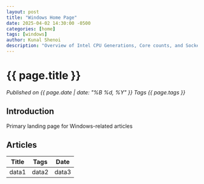 ```yaml
---
layout: post
title: "Windows Home Page"
date: 2025-04-02 14:30:00 -0500
categories: [home]
tags: [windows]
author: Kunal Shenoi
description: "Overview of Intel CPU Generations, Core counts, and Sockets"
---
```


# {{ page.title }}

*Published on {{ page.date | date: "%B %d, %Y" }}*
*Tags {{ page.tags }}*

## Introduction

Primary landing page for Windows-related articles

## Articles

| Title | Tags  | Date  |
|-------|-------|-------|
| data1 | data2 | data3 |


